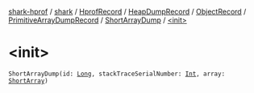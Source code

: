 [shark-hprof](../../../../../../index.md) / [shark](../../../../../index.md) / [HprofRecord](../../../../index.md) / [HeapDumpRecord](../../../index.md) / [ObjectRecord](../../index.md) / [PrimitiveArrayDumpRecord](../index.md) / [ShortArrayDump](index.md) / [&lt;init&gt;](./-init-.md)

# &lt;init&gt;

`ShortArrayDump(id: `[`Long`](https://kotlinlang.org/api/latest/jvm/stdlib/kotlin/-long/index.html)`, stackTraceSerialNumber: `[`Int`](https://kotlinlang.org/api/latest/jvm/stdlib/kotlin/-int/index.html)`, array: `[`ShortArray`](https://kotlinlang.org/api/latest/jvm/stdlib/kotlin/-short-array/index.html)`)`